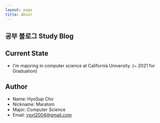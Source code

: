 ```yaml
---
layout: page
title: About
---
```


## 공부 블로그 Study Blog

## Current State

- I'm majoring in computer science at California University. (~ 2021 for Graduation)

## Author

- Name: HyoSup Cho
- Nickname: Maratom
- Major: Computer Science
- Email: ysyt2004@gmail.com
